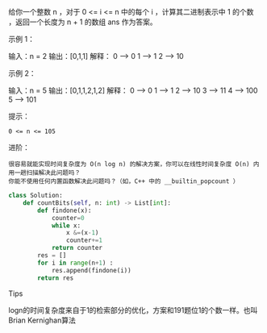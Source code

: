 给你一个整数 n ，对于 0 <= i <= n 中的每个 i ，计算其二进制表示中 1 的个数 ，返回一个长度为 n + 1 的数组 ans 作为答案。

 

示例 1：

输入：n = 2
输出：[0,1,1]
解释：
0 --> 0
1 --> 1
2 --> 10

示例 2：

输入：n = 5
输出：[0,1,1,2,1,2]
解释：
0 --> 0
1 --> 1
2 --> 10
3 --> 11
4 --> 100
5 --> 101

 

提示：

    0 <= n <= 105

 


进阶：

    很容易就能实现时间复杂度为 O(n log n) 的解决方案，你可以在线性时间复杂度 O(n) 内用一趟扫描解决此问题吗？
    你能不使用任何内置函数解决此问题吗？（如，C++ 中的 __builtin_popcount ）



```python
class Solution:
    def countBits(self, n: int) -> List[int]:
        def findone(x):
            counter=0
            while x:
                x &=(x-1)
                counter+=1
            return counter
        res = [] 
        for i in range(n+1) :
            res.append(findone(i))
        return res 

```



Tips

logn的时间复杂度来自于1的检索部分的优化，方案和191题位1的个数一样。也叫Brian Kernighan算法